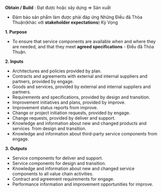 **Obtain / Build** : Đạt được hoặc xây dựng => Sản xuất
- Đảm bảo sản phẩm làm được phải đáp ứng Những Điều đã Thỏa Thuận(khác với **stakeholder expectations**) Kỳ Vọng

**1. Purpose**
- To ensure that service components are available when and where they are needed, and that they meet **agreed specifications** - Điều đã Thỏa Thuận.

**2. Inputs**
- Architectures and policies provided by plan.
- Contracts and agreements with external and internal suppliers and partners, provided by engage.
- Goods and services, provided by external and internal suppliers and partners.
- Requirements and specifications, provided by design and transition.
- Improvement initiatives and plans, provided by improve.
- Improvement status reports from improve.
- Change or project initiation requests, provided by engage.
- Change requests, provided by deliver and support.
- Knowledge and information about new and changed products and services  from design and transition.
- Knowledge and information about third-party service components from engage.

**3. Outputs**
- Service components for deliver and support.
- Service components for design and transition.
- Knowledge and information about new and changed service components to all value chain activities.
- Contract and agreement requirements for engage.
- Performance information and improvement opportunities for improve.
